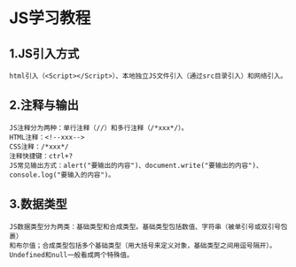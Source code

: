 # JS学习教程
## 1.JS引入方式
    html引入（<Script></Script>）、本地独立JS文件引入（通过src目录引入）和网络引入。
## 2.注释与输出
    JS注释分为两种：单行注释（//）和多行注释（/*xxx*/）。
    HTML注释：<!--xxx-->
    CSS注释：/*xxx*/
    注释快捷键：ctrl+?
    JS常见输出方式：alert("要输出的内容")、document.write("要输出的内容")、
    console.log("要输入的内容")。
## 3.数据类型
    JS数据类型分为两类：基础类型和合成类型。基础类型包括数值、字符串（被单引号或双引号包裹）
    和布尔值；合成类型包括多个基础类型（用大括号来定义对象，基础类型之间用逗号隔开）。
    Undefined和null一般看成两个特殊值。
    